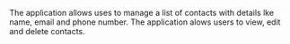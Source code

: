 The application allows uses to manage a list of contacts with details lke name, email and phone number. The application alows users to view, edit and delete contacts.